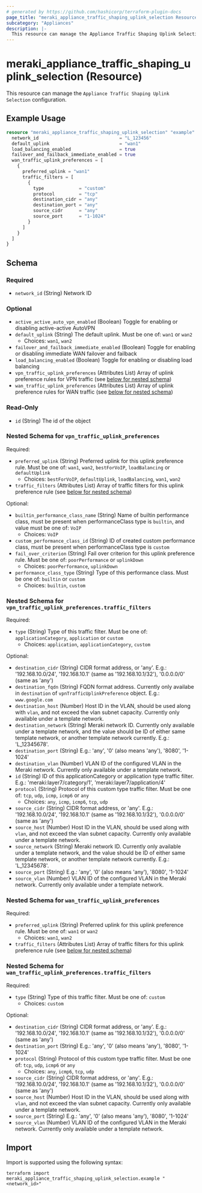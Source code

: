 ```yaml
---
# generated by https://github.com/hashicorp/terraform-plugin-docs
page_title: "meraki_appliance_traffic_shaping_uplink_selection Resource - terraform-provider-meraki"
subcategory: "Appliances"
description: |-
  This resource can manage the Appliance Traffic Shaping Uplink Selection configuration.
---
```


# meraki_appliance_traffic_shaping_uplink_selection (Resource)

This resource can manage the `Appliance Traffic Shaping Uplink Selection` configuration.

## Example Usage

```terraform
resource "meraki_appliance_traffic_shaping_uplink_selection" "example" {
  network_id                              = "L_123456"
  default_uplink                          = "wan1"
  load_balancing_enabled                  = true
  failover_and_failback_immediate_enabled = true
  wan_traffic_uplink_preferences = [
    {
      preferred_uplink = "wan1"
      traffic_filters = [
        {
          type             = "custom"
          protocol         = "tcp"
          destination_cidr = "any"
          destination_port = "any"
          source_cidr      = "any"
          source_port      = "1-1024"
        }
      ]
    }
  ]
}
```

<!-- schema generated by tfplugindocs -->
## Schema

### Required

- `network_id` (String) Network ID

### Optional

- `active_active_auto_vpn_enabled` (Boolean) Toggle for enabling or disabling active-active AutoVPN
- `default_uplink` (String) The default uplink. Must be one of: `wan1` or `wan2`
  - Choices: `wan1`, `wan2`
- `failover_and_failback_immediate_enabled` (Boolean) Toggle for enabling or disabling immediate WAN failover and failback
- `load_balancing_enabled` (Boolean) Toggle for enabling or disabling load balancing
- `vpn_traffic_uplink_preferences` (Attributes List) Array of uplink preference rules for VPN traffic (see [below for nested schema](#nestedatt--vpn_traffic_uplink_preferences))
- `wan_traffic_uplink_preferences` (Attributes List) Array of uplink preference rules for WAN traffic (see [below for nested schema](#nestedatt--wan_traffic_uplink_preferences))

### Read-Only

- `id` (String) The id of the object

<a id="nestedatt--vpn_traffic_uplink_preferences"></a>
### Nested Schema for `vpn_traffic_uplink_preferences`

Required:

- `preferred_uplink` (String) Preferred uplink for this uplink preference rule. Must be one of: `wan1`, `wan2`, `bestForVoIP`, `loadBalancing` or `defaultUplink`
  - Choices: `bestForVoIP`, `defaultUplink`, `loadBalancing`, `wan1`, `wan2`
- `traffic_filters` (Attributes List) Array of traffic filters for this uplink preference rule (see [below for nested schema](#nestedatt--vpn_traffic_uplink_preferences--traffic_filters))

Optional:

- `builtin_performance_class_name` (String) Name of builtin performance class, must be present when performanceClass type is `builtin`, and value must be one of: `VoIP`
  - Choices: `VoIP`
- `custom_performance_class_id` (String) ID of created custom performance class, must be present when performanceClass type is `custom`
- `fail_over_criterion` (String) Fail over criterion for this uplink preference rule. Must be one of: `poorPerformance` or `uplinkDown`
  - Choices: `poorPerformance`, `uplinkDown`
- `performance_class_type` (String) Type of this performance class. Must be one of: `builtin` or `custom`
  - Choices: `builtin`, `custom`

<a id="nestedatt--vpn_traffic_uplink_preferences--traffic_filters"></a>
### Nested Schema for `vpn_traffic_uplink_preferences.traffic_filters`

Required:

- `type` (String) Type of this traffic filter. Must be one of: `applicationCategory`, `application` or `custom`
  - Choices: `application`, `applicationCategory`, `custom`

Optional:

- `destination_cidr` (String) CIDR format address, or 'any'. E.g.: '192.168.10.0/24', '192.168.10.1' (same as '192.168.10.1/32'), '0.0.0.0/0' (same as 'any')
- `destination_fqdn` (String) FQDN format address. Currently only availabe in `destination` of `vpnTrafficUplinkPreference` object. E.g.: `www.google.com`
- `destination_host` (Number) Host ID in the VLAN, should be used along with `vlan`, and not exceed the vlan subnet capacity. Currently only available under a template network.
- `destination_network` (String) Meraki network ID. Currently only available under a template network, and the value should be ID of either same template network, or another template network currently. E.g.: 'L_12345678'.
- `destination_port` (String) E.g.: 'any', '0' (also means 'any'), '8080', '1-1024'
- `destination_vlan` (Number) VLAN ID of the configured VLAN in the Meraki network. Currently only available under a template network.
- `id` (String) ID of this applicationCategory or application type traffic filter. E.g.: 'meraki:layer7/category/1', 'meraki:layer7/application/4'
- `protocol` (String) Protocol of this custom type traffic filter. Must be one of: `tcp`, `udp`, `icmp`, `icmp6` or `any`
  - Choices: `any`, `icmp`, `icmp6`, `tcp`, `udp`
- `source_cidr` (String) CIDR format address, or 'any'. E.g.: '192.168.10.0/24', '192.168.10.1' (same as '192.168.10.1/32'), '0.0.0.0/0' (same as 'any')
- `source_host` (Number) Host ID in the VLAN, should be used along with `vlan`, and not exceed the vlan subnet capacity. Currently only available under a template network.
- `source_network` (String) Meraki network ID. Currently only available under a template network, and the value should be ID of either same template network, or another template network currently. E.g.: 'L_12345678'.
- `source_port` (String) E.g.: 'any', '0' (also means 'any'), '8080', '1-1024'
- `source_vlan` (Number) VLAN ID of the configured VLAN in the Meraki network. Currently only available under a template network.



<a id="nestedatt--wan_traffic_uplink_preferences"></a>
### Nested Schema for `wan_traffic_uplink_preferences`

Required:

- `preferred_uplink` (String) Preferred uplink for this uplink preference rule. Must be one of: `wan1` or `wan2`
  - Choices: `wan1`, `wan2`
- `traffic_filters` (Attributes List) Array of traffic filters for this uplink preference rule (see [below for nested schema](#nestedatt--wan_traffic_uplink_preferences--traffic_filters))

<a id="nestedatt--wan_traffic_uplink_preferences--traffic_filters"></a>
### Nested Schema for `wan_traffic_uplink_preferences.traffic_filters`

Required:

- `type` (String) Type of this traffic filter. Must be one of: `custom`
  - Choices: `custom`

Optional:

- `destination_cidr` (String) CIDR format address, or 'any'. E.g.: '192.168.10.0/24', '192.168.10.1' (same as '192.168.10.1/32'), '0.0.0.0/0' (same as 'any')
- `destination_port` (String) E.g.: 'any', '0' (also means 'any'), '8080', '1-1024'
- `protocol` (String) Protocol of this custom type traffic filter. Must be one of: `tcp`, `udp`, `icmp6` or `any`
  - Choices: `any`, `icmp6`, `tcp`, `udp`
- `source_cidr` (String) CIDR format address, or 'any'. E.g.: '192.168.10.0/24', '192.168.10.1' (same as '192.168.10.1/32'), '0.0.0.0/0' (same as 'any')
- `source_host` (Number) Host ID in the VLAN, should be used along with `vlan`, and not exceed the vlan subnet capacity. Currently only available under a template network.
- `source_port` (String) E.g.: 'any', '0' (also means 'any'), '8080', '1-1024'
- `source_vlan` (Number) VLAN ID of the configured VLAN in the Meraki network. Currently only available under a template network.

## Import

Import is supported using the following syntax:

```shell
terraform import meraki_appliance_traffic_shaping_uplink_selection.example "<network_id>"
```

